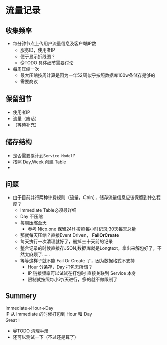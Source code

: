 # 流量记录

## 收集频率
- 每分钟节点上传用户流量信息及客户端IP数
  - 服务ID，使用者IP
  - 便于显示折线图？
  - @TODO 具体细节需要讨论
- 每周压缩一次
  - 最大压缩按周计算是因为一年52周似乎按照数据库100w条储存是够的
  - 需要商议


## 保留细节
- 使用者IP
- 流量（废话）
- （等待补充）

## 储存结构
 - 是否需要累计到`Service Model`?
 - 按照 Day,Week 创建 Table
 -

## 问题
- 由于目前并行两种计费规则（流量，Coin），储存流量信息应该保留到什么程度？
  - Immediate Table必须最详细
  - Day 不压缩
  - 每周压缩至天
     - 参考 Nico.one 保留24H 按照每小时记录;30天每天总量
  - 那就每天压缩？直接Event Driven， **FailOrCreate**
  - 每天执行一次清理就好了，删掉三十天前的记录
  - 整合记录的时候直接存JSON,数据库就是Longtext，拿出来解包好了，不然太麻烦了……
  - 等等这样子就不能 Fail Or Create 了，因为数据格式不支持
    - Hour 分条存，Day 打包无所谓？
    - IP 链接频率可以试试在打包时 直接关联到 Service 本身
     - 限制就按照每小时/天进行，多的就不做限制了

## Summery

Immediate->Hour->Day  
IP 从 Immediate 的时候打包到 Hour 和 Day   
Great！

- @TODO 清理手册
- 还可以测试一下（不过还是算了）
